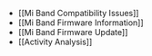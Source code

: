 - [[Mi Band Compatibility Issues]]
- [[Mi Band Firmware Information]]
- [[Mi Band Firmware Update]]
- [[Activity Analysis]]